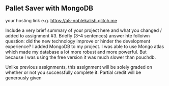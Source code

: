 ## Pallet Saver with MongoDB

your hosting link e.g. https://a5-noblekalish.glitch.me

Include a very brief summary of your project here and what you changed / added to assignment #3. Briefly (3–4 sentences) answer hte folloiwn question: did the new technology improve or hinder the development experience?
I added MongoDB to my project. I was able to use Mongo atlas which made my database a lot more robust and more powerful. But because I was using the free version it was much slower than pouchdb. 

Unlike previous assignments, this assignment will be solely graded on whether or not you successfully complete it. Partial credit will be generously given